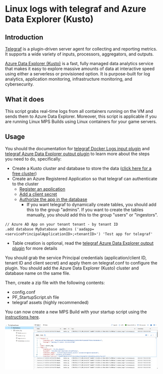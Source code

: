 # Linux logs with telegraf and Azure Data Explorer (Kusto)

## Introduction

[Telegraf](https://github.com/influxdata/telegraf) is a plugin-driven server agent for collecting and reporting metrics. It supports a wide variety of inputs, processors, aggregators, and outputs.

[Azure Data Explorer (Kusto)](https://azure.microsoft.com/en-us/products/data-explorer/) is a fast, fully managed data analytics service that makes it easy to explore massive amounts of data at interactive speed using either a serverless or provisioned option. It is purpose-built for log analytics, application monitoring, infrastructure monitoring, and cybersecurity.

## What it does

This script grabs real-time logs from all containers running on the VM and sends them to Azure Data Explorer. Moreover, this script is applicable if you are running Linux MPS Builds using Linux containers for your game servers.

## Usage

You should the documentation for [telegraf Docker Logs input plugin](https://github.com/influxdata/telegraf/blob/master/plugins/inputs/docker_log/README.md) and [telegraf Azure Data Explorer output plugin](https://github.com/influxdata/telegraf/tree/master/plugins/outputs/azure_data_explorer) to learn more about the steps you need to do, specifically:

- Create a Kusto cluster and database to store the data ([click here for a free cluster](https://dataexplorer.azure.com/freecluster))
- Create an Azure Registered Application so that telegraf can authenticate to the cluster
  - [Register an application](https://docs.microsoft.com/en-us/azure/active-directory/develop/quickstart-register-app#register-an-application)
  - [Add a client secret](https://docs.microsoft.com/en-us/azure/active-directory/develop/quickstart-register-app#add-a-client-secret)
  - [Authorize the app in the database](https://docs.microsoft.com/en-us/azure/data-explorer/kusto/management/access-control/principals-and-identity-providers#azure-ad-tenants)
    - If you want telegraf to dynamically create tables, you should add this to the group "admins". If you want to create the tables manually, you should add this to the group "users" or "ingestors".

```kql
// Azure AD App on your tenant tenant - by tenant ID
.add database MyDatabase admins ('aadapp=<servicePrincipalApplicationID>;<tenantID>') 'Test app for telegraf'
```

- Table creation is optional, read the [telegraf Azure Data Explorer output plugin](https://github.com/influxdata/telegraf/tree/master/plugins/outputs/azure_data_explorer) for more details

You should grab the service Principal credentials (application/client ID, tenant ID and client secret) and apply them on telegraf.conf to configure the plugin. You should add the Azure Data Explorer (Kusto) cluster and database name on the same file.

Then, create a zip file with the following contents:

- config.conf
- PF_StartupScript.sh file
- telegraf assets (highly recommended)

You can now create a new MPS Build with your startup script using the [instructions here](https://learn.microsoft.com/en-us/gaming/playfab/features/multiplayer/servers/vmstartupscript).

![Linux logs with telegraf and Azure Data Explorer (Kusto)](../media/linux_logs_telegraf_kusto.png)

